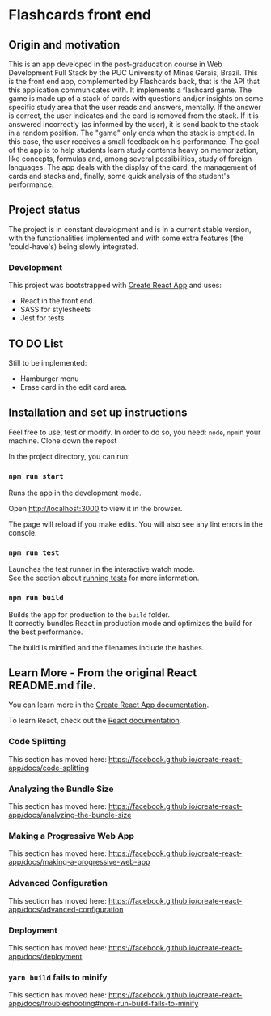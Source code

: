 # Flashcards front end



## Origin and motivation

This is an app developed in the post-graducation course in Web Development Full Stack by the PUC University of Minas Gerais, Brazil.    This is the front end app, complemented by Flashcards back, that is the API that this application communicates with. It implements a flashcard game. The game is made up of a stack of cards with questions and/or insights on some specific study area that the user reads and answers, mentally.  If the answer is correct, the user indicates and the card is removed from the stack. If it is answered incorrectly (as informed by the user), it is send back to the stack in a random position. The "game" only ends when the stack is emptied. In this case, the user receives a small feedback on his performance. The goal of the app is to help students learn study contents heavy on memorization, like concepts, formulas and, among several possibilities, study of foreign languages. The app deals with the display of the card, the management of cards and stacks and, finally, some quick analysis of  the student's performance.



##  Project status

The project is in constant development and is in a current stable version, with the functionalities implemented and with some extra features (the 'could-have's) being slowly integrated.



### Development

This project was bootstrapped with [Create React App](https://github.com/facebook/create-react-app) and uses:

- React in the front end.
- SASS for stylesheets
- Jest for tests



## TO DO List

Still to be implemented:

- Hamburger menu
- Erase card in the edit card area.



## Installation and set up instructions

Feel free to use, test or modify. In order to do so, you need: `node`, `npm`in your machine. Clone down the repost

In the project directory, you can run:

### `npm run start`

Runs the app in the development mode.<br />

Open [http://localhost:3000](http://localhost:3000) to view it in the browser.

The page will reload if you make edits. You will also see any lint errors in the console.

### `npm run test`

Launches the test runner in the interactive watch mode.<br />
See the section about [running tests](https://facebook.github.io/create-react-app/docs/running-tests) for more information.

### `npm run build`

Builds the app for production to the `build` folder.<br />
It correctly bundles React in production mode and optimizes the build for the best performance.

The build is minified and the filenames include the hashes.<br />


## Learn More - From the original React README.md file.

You can learn more in the [Create React App documentation](https://facebook.github.io/create-react-app/docs/getting-started).

To learn React, check out the [React documentation](https://reactjs.org/).

### Code Splitting

This section has moved here: https://facebook.github.io/create-react-app/docs/code-splitting

### Analyzing the Bundle Size

This section has moved here: https://facebook.github.io/create-react-app/docs/analyzing-the-bundle-size

### Making a Progressive Web App

This section has moved here: https://facebook.github.io/create-react-app/docs/making-a-progressive-web-app

### Advanced Configuration

This section has moved here: https://facebook.github.io/create-react-app/docs/advanced-configuration

### Deployment

This section has moved here: https://facebook.github.io/create-react-app/docs/deployment

### `yarn build` fails to minify

This section has moved here: https://facebook.github.io/create-react-app/docs/troubleshooting#npm-run-build-fails-to-minify

